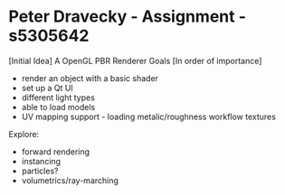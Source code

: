 # Peter Dravecky - Assignment - s5305642
[Initial Idea]
A OpenGL PBR Renderer
Goals [In order of importance]

- render an object with a basic shader
- set up a Qt UI
- different light types
- able to load models
- UV mapping support - loading metalic/roughness workflow textures

Explore:
- forward rendering
- instancing
- particles?
- volumetrics/ray-marching
